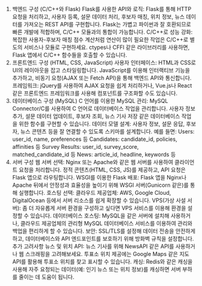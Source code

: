 1. 백엔드 구성 (C/C++와 Flask)
Flask를 사용한 API와 로직: Flask를 통해 HTTP 요청을 처리하고, 사용자 등록, 설문 데이터 처리, 후보자 매칭, 위치 정보, 뉴스 데이터를 가져오는 REST API를 구현합니다. Flask는 가볍고 파이썬과 잘 호환되므로 빠른 개발에 적합하며, C/C++ 모듈과의 통합이 가능합니다.
C/C++로 성능 강화: 복잡한 사용자-후보자 매칭 점수 계산처럼 연산이 많이 필요한 작업은 C/C++로 별도의 서비스나 모듈로 구현하세요. ctypes나 CFFI 같은 라이브러리를 사용하면, Flask 앱에서 C/C++ 함수들을 호출할 수 있습니다.
2. 프론트엔드 구성 (HTML, CSS, JavaScript)
사용자 인터페이스: HTML과 CSS로 UI의 레이아웃을 잡고 스타일링합니다. JavaScript를 이용해 인터랙티브 기능을 추가하고, 비동기 요청(AJAX 또는 Fetch API)을 통해 백엔드 API와 통신합니다.
프레임워크: jQuery를 사용하여 AJAX 요청을 쉽게 처리하거나, Vue.js나 React 같은 프론트엔드 프레임워크를 사용해 컴포넌트를 구조화할 수도 있습니다.
3. 데이터베이스 구성 (MySQL)
C 언어를 이용한 MySQL 관리: MySQL Connector/C를 사용하여 C 언어로 데이터베이스 작업을 관리합니다. 사용자 정보 추가, 설문 데이터 업데이트, 후보자 조회, 뉴스 기사 저장 같은 데이터베이스 작업을 위한 함수를 구현할 수 있습니다.
데이터 모델 설계: 사용자 정보, 설문 응답, 후보자, 뉴스 콘텐츠 등을 잘 연결할 수 있도록 스키마를 설계합니다. 예를 들면:
Users: user_id, name, preferences 등
Candidates: candidate_id, policies, affinities 등
Survey Results: user_id, survey_score, matched_candidate_id 등
News: article_id, headline, keywords 등
4. 서버 구성
웹 서버 선택: Nginx 또는 Apache와 같은 웹 서버를 사용하여 클라이언트 요청을 처리합니다. 정적 콘텐츠(HTML, CSS, JS)를 제공하고, API 요청은 Flask 앱으로 라우팅합니다.
WSGI를 이용한 Flask 배포: Flask 앱을 Nginx나 Apache 뒤에서 안정성과 효율성을 높이기 위해 WSGI 서버(Gunicorn 같은)를 통해 실행합니다.
호스팅 선택:
클라우드 제공업체: AWS, Google Cloud, DigitalOcean 등에서 서버 리소스를 쉽게 확장할 수 있습니다.
VPS(가상 사설 서버): 좀 더 자유롭게 서버 환경을 구성하고 싶다면 VPS 서비스를 이용해 환경을 설정할 수 있습니다.
데이터베이스 호스팅: MySQL을 같은 서버에 설치해 사용하거나, 클라우드 제공업체의 관리형 MySQL 데이터베이스 서비스를 이용하여 관리와 백업을 편리하게 할 수 있습니다.
보안: SSL/TLS를 설정해 데이터 전송을 안전하게 하고, 데이터베이스와 API 엔드포인트를 보호하기 위해 방화벽 규칙을 설정합니다.
추가 고려사항
뉴스 및 위치 API: 뉴스 기사를 위해 NewsAPI 같은 API를 사용하거나 웹 스크래핑을 고려해보세요. 투표소 위치 제공에는 Google Maps 같은 지도 API를 활용해 투표소 위치를 찾고 표시할 수 있습니다.
캐싱: Redis와 같은 캐싱을 사용해 자주 요청되는 데이터(예: 인기 뉴스 또는 위치 정보)를 캐싱하면 서버 부하를 줄이는 데 도움이 됩니다.
